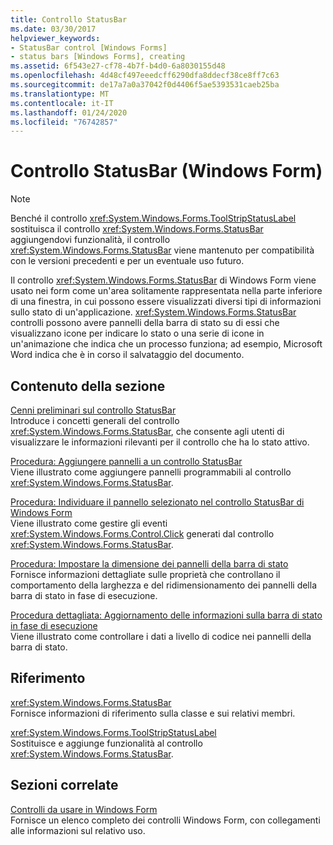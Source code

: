 ```yaml
---
title: Controllo StatusBar
ms.date: 03/30/2017
helpviewer_keywords:
- StatusBar control [Windows Forms]
- status bars [Windows Forms], creating
ms.assetid: 6f543e27-cf78-4b7f-b4d0-6a8030155d48
ms.openlocfilehash: 4d48cf497eeedcff6290dfa8ddecf38ce8ff7c63
ms.sourcegitcommit: de17a7a0a37042f0d4406f5ae5393531caeb25ba
ms.translationtype: MT
ms.contentlocale: it-IT
ms.lasthandoff: 01/24/2020
ms.locfileid: "76742857"
---
```

# <a name="statusbar-control-windows-forms"></a>Controllo StatusBar (Windows Form)
> [!NOTE]
> Benché il controllo <xref:System.Windows.Forms.ToolStripStatusLabel> sostituisca il controllo <xref:System.Windows.Forms.StatusBar> aggiungendovi funzionalità, il controllo <xref:System.Windows.Forms.StatusBar> viene mantenuto per compatibilità con le versioni precedenti e per un eventuale uso futuro.  
  
 Il controllo <xref:System.Windows.Forms.StatusBar> di Windows Form viene usato nei form come un'area solitamente rappresentata nella parte inferiore di una finestra, in cui possono essere visualizzati diversi tipi di informazioni sullo stato di un'applicazione. <xref:System.Windows.Forms.StatusBar> controlli possono avere pannelli della barra di stato su di essi che visualizzano icone per indicare lo stato o una serie di icone in un'animazione che indica che un processo funziona; ad esempio, Microsoft Word indica che è in corso il salvataggio del documento.  
  
## <a name="in-this-section"></a>Contenuto della sezione  
 [Cenni preliminari sul controllo StatusBar](statusbar-control-overview-windows-forms.md)  
 Introduce i concetti generali del controllo <xref:System.Windows.Forms.StatusBar>, che consente agli utenti di visualizzare le informazioni rilevanti per il controllo che ha lo stato attivo.  
  
 [Procedura: Aggiungere pannelli a un controllo StatusBar](how-to-add-panels-to-a-statusbar-control.md)  
 Viene illustrato come aggiungere pannelli programmabili al controllo <xref:System.Windows.Forms.StatusBar>.  
  
 [Procedura: Individuare il pannello selezionato nel controllo StatusBar di Windows Form](determine-which-panel-wf-statusbar-control-was-clicked.md)  
 Viene illustrato come gestire gli eventi <xref:System.Windows.Forms.Control.Click> generati dal controllo <xref:System.Windows.Forms.StatusBar>.  
  
 [Procedura: Impostare la dimensione dei pannelli della barra di stato](how-to-set-the-size-of-status-bar-panels.md)  
 Fornisce informazioni dettagliate sulle proprietà che controllano il comportamento della larghezza e del ridimensionamento dei pannelli della barra di stato in fase di esecuzione.  
  
 [Procedura dettagliata: Aggiornamento delle informazioni sulla barra di stato in fase di esecuzione](walkthrough-updating-status-bar-information-at-run-time.md)  
 Viene illustrato come controllare i dati a livello di codice nei pannelli della barra di stato.  
  
## <a name="reference"></a>Riferimento  
 <xref:System.Windows.Forms.StatusBar>  
 Fornisce informazioni di riferimento sulla classe e sui relativi membri.  
  
 <xref:System.Windows.Forms.ToolStripStatusLabel>  
 Sostituisce e aggiunge funzionalità al controllo <xref:System.Windows.Forms.StatusBar>.  
  
## <a name="related-sections"></a>Sezioni correlate  
 [Controlli da usare in Windows Form](controls-to-use-on-windows-forms.md)  
 Fornisce un elenco completo dei controlli Windows Form, con collegamenti alle informazioni sul relativo uso.
